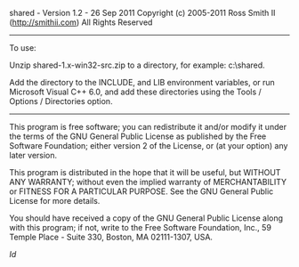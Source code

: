 shared - Version 1.2 - 26 Sep 2011
Copyright (c) 2005-2011 Ross Smith II (http://smithii.com) All Rights Reserved

------------------------------------------------------------------------------

To use:

Unzip shared-1.x-win32-src.zip to a directory, for example: c:\shared.

Add the directory to the INCLUDE, and LIB environment variables, or
run Microsoft Visual C++ 6.0, and add these directories using the
Tools / Options / Directories option.

------------------------------------------------------------------------------

This program is free software; you can redistribute it and/or
modify it under the terms of the GNU General Public License
as published by the Free Software Foundation; either version 2
of the License, or (at your option) any later version.

This program is distributed in the hope that it will be useful,
but WITHOUT ANY WARRANTY; without even the implied warranty of
MERCHANTABILITY or FITNESS FOR A PARTICULAR PURPOSE.  See the
GNU General Public License for more details.

You should have received a copy of the GNU General Public License
along with this program; if not, write to the Free Software
Foundation, Inc., 59 Temple Place - Suite 330, Boston, MA  02111-1307, USA.

$Id$
